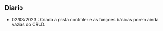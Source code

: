 ## Diario

- 02/03/2023 : Criada a pasta controler e as funçoes básicas porem ainda vazias do CRUD.
